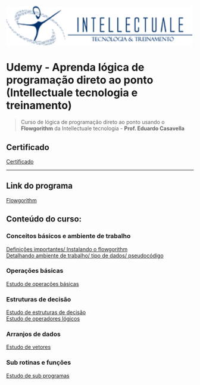 <img src="/Arquivos/img/capa.png" alt="Exemplo de fluxograma" width="500">

# Udemy - Aprenda lógica de programação direto ao ponto (Intellectuale tecnologia e treinamento)
> Curso de lógica de programação direto ao ponto usando o **Flowgorithm** da Intellectuale tecnologia - **Prof. Eduardo Casavella** 

## Certificado
[Certificado](/Certificado/certificado_4_horas.pdf)

***

## Link do programa
[Flowgorithm](http://www.flowgorithm.org/)

## Conteúdo do curso:
### Conceitos básicos e ambiente de trabalho
[Definições importantes/ Instalando o flowgorithm](/Conte%C3%BAdo%20do%20curso/1.1%20-%20Defini%C3%A7%C3%B5es%20importantes.md) <br>
[Detalhando ambiente de trabalho/ tipo de dados/ pseudocódigo](/Conte%C3%BAdo%20do%20curso/1.2%20-%20Detalhando%20Ambiente%20de%20trabalho.md)

### Operações básicas

[Estudo de operações básicas](/Conte%C3%BAdo%20do%20curso/2.1%20-%20Estudo%20de%20opera%C3%A7%C3%B5es%20b%C3%A1sicas.md)

### Estruturas de decisão
[Estudo de estruturas de decisão](/Conte%C3%BAdo%20do%20curso/3.1%20-%20Estudo%20de%20estrutura%20de%20decis%C3%A3o.md) <br>
[Estudo de operadores lógicos](/Conte%C3%BAdo%20do%20curso/3.2%20-%20Estudo%20de%20operadores%20l%C3%B3gicos.md)

### Arranjos de dados
[Estudo de vetores](/Conte%C3%BAdo%20do%20curso/4.1%20-%20Estudo%20de%20vetores.md)

### Sub rotinas e funções 
[Estudo de sub programas](/Conte%C3%BAdo%20do%20curso/5.1%20-%20Estudo%20de%20sub%20programas.md)


